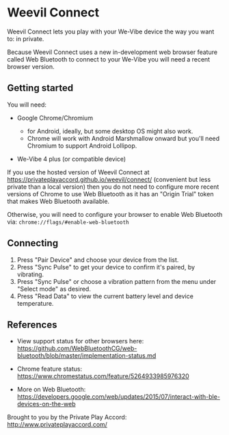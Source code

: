 # Weevil Connect

Weevil Connect lets you play with your We-Vibe device the way you want
to: in private.

Because Weevil Connect uses a new in-development web browser feature
called Web Bluetooth to connect to your We-Vibe you will need a recent
browser version.

## Getting started

You will need:

 * Google Chrome/Chromium
     * for Android, ideally, but some desktop OS might also work.
     * Chrome will work with Android Marshmallow onward but you'll need
       Chromium to support Android Lollipop.

 * We-Vibe 4 plus (or compatible device)

If you use the hosted version of Weevil Connect at
<https://privateplayaccord.github.io/weevil/connect/> (convenient but
less private than a local version) then you do not need to configure
more recent versions of Chrome to use Web Bluetooth as it has an
"Origin Trial" token that makes Web Bluetooth available.

Otherwise, you will need to configure your browser to enable Web
Bluetooth via: `chrome://flags/#enable-web-bluetooth`

## Connecting

 1. Press "Pair Device" and choose your device from the list.
 2. Press "Sync Pulse" to get your device to confirm it's paired, by vibrating.
 3. Press "Sync Pulse" or choose a vibration pattern from the menu
    under "Select mode" as desired.
 4. Press "Read Data" to view the current battery level and device temperature.

## References

 * View support status for other browsers here: <https://github.com/WebBluetoothCG/web-bluetooth/blob/master/implementation-status.md>

 * Chrome feature status: <https://www.chromestatus.com/feature/5264933985976320>

 * More on Web Bluetooth: <https://developers.google.com/web/updates/2015/07/interact-with-ble-devices-on-the-web>


Brought to you by the Private Play Accord: <http://www.privateplayaccord.com/>
